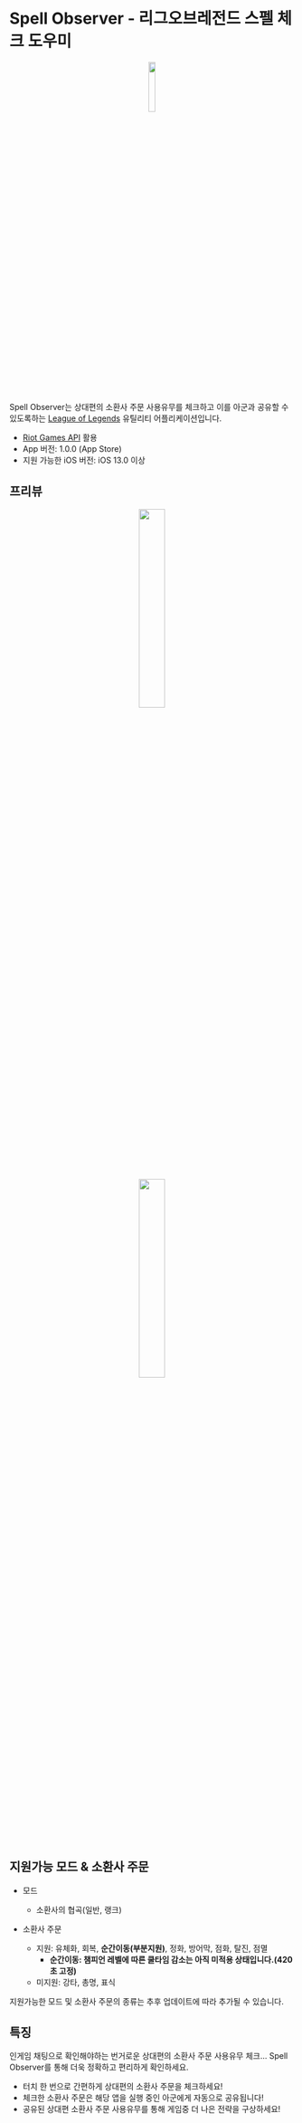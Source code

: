 # Spell Observer - 리그오브레전드 스펠 체크 도우미

<p align="center"><img src="https://user-images.githubusercontent.com/54430715/130458686-10c797c3-d20f-4f60-8866-29b51491cc90.png" width="15%" height="15%"></p>

Spell Observer는 상대편의 소환사 주문 사용유무를 체크하고 이를 아군과 공유할 수 있도록하는 [League of Legends](https://www.leagueoflegends.com/) 유틸리티 어플리케이션입니다.

- [Riot Games API](https://developer.riotgames.com/) 활용
- App 버전: 1.0.0 (App Store)
- 지원 가능한 iOS 버전: iOS 13.0 이상

## 프리뷰

<p align="center"><img src="https://user-images.githubusercontent.com/54430715/130458709-be4fae9a-297c-4e8d-966d-039211214cb3.png" width="30%" height="30%"></p>
<p align="center"><img src="https://user-images.githubusercontent.com/54430715/130458697-ce368616-195d-49cb-96a5-b2a090393a1f.png" width="30%" height="30%"></p>

## 지원가능 모드 & 소환사 주문

- 모드
  - 소환사의 협곡(일반, 랭크)

- 소환사 주문
  - 지원: 유체화, 회복, **순간이동(부분지원)**, 정화, 방어막, 점화, 탈진, 점멸
    - **순간이동: 챔피언 레벨에 따른 쿨타임 감소는 아직 미적용 상태입니다.(420초 고정)**
  - 미지원: 강타, 총명, 표식

지원가능한 모드 및 소환사 주문의 종류는 추후 업데이트에 따라 추가될 수 있습니다.

## 특징
인게임 채팅으로 확인해야하는 번거로운 상대편의 소환사 주문 사용유무 체크... 
Spell Observer를 통해 더욱 정확하고 편리하게 확인하세요.

- 터치 한 번으로 간편하게 상대편의 소환사 주문을 체크하세요!
- 체크한 소환사 주문은 해당 앱을 실행 중인 아군에게 자동으로 공유됩니다!
- 공유된 상대편 소환사 주문 사용유무를 통해 게임중 더 나은 전략을 구상하세요!
